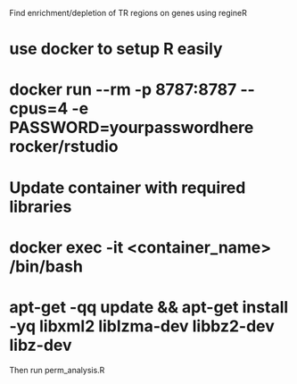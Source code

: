 Find enrichment/depletion of TR regions on genes using regineR


# use docker to setup R easily
# docker run --rm -p 8787:8787 --cpus=4 -e PASSWORD=yourpasswordhere rocker/rstudio

# Update container with required libraries
# docker exec -it <container_name> /bin/bash
# apt-get -qq update && apt-get install -yq libxml2 liblzma-dev libbz2-dev libz-dev

Then run perm_analysis.R

